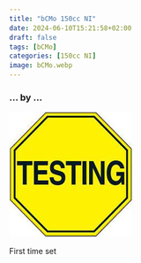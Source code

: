 ```yaml
---
title: "bCMo 150cc NI"
date: 2024-06-10T15:21:58+02:00
draft: false
tags: [bCMo]
categories: [150cc NI]
image: bCMo.webp
---
```

### ... by ...
![Nothing there](testing.jpg)

First time set